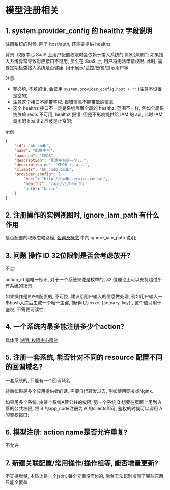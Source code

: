 # 模型注册相关

## 1. system.provider_config 的 healthz 字段说明

注册系统的时候, 除了 host/auth, 还需要提供 healthz

背景: 权限中心 SaaS 上用户配置权限时会依赖于接入系统的 `资源拉取接口`; 如果接入系统异常导致对应接口不可用, 那么在 SaaS 上, 用户将无法申请权限. 此时, 需要定期检查接入系统是否健康, 用于展示/监控/告警/提示用户等

注意: 
- 非必填, 不填的话, 会使用 `system.provider_config.host + ""` (注意不设置是空的)
- 注意这个接口不能带鉴权, 报错信息不能带敏感信息
- 这个 healthz 接口不一定是系统层面全局的 healthz, 范围不一样. 例如全局系统依赖 redis 不可用, healthz 报错, 但是不影响提供给 IAM 的 api, 此时 IAM 调用的 healthz 应该是正常的;

示例:

```json
{
    "id": "bk_cmdb",
    "name": "配置平台",
    "name_en": "CMDB",
    "description": "配置平台是一个...",
    "description_en": "CMDB is a...",
    "clients": "bk_cmdb,cmdb",
    "provider_config": {
        "host": "http://cmdb.service.consul",
        "healthz": "/api/v1/healthz"
        "auth": "basic"
    }
}
```

## 2. 注册操作的实例视图时, ignore_iam_path	有什么作用 

是否配置的权限忽略路径,   [名词及概念](../../../Reference/API/02-Model/00-Concepts.md) 中的 ignore_iam_path 说明;

## 3. 问题 操作 ID 32位限制是否会考虑放开?

不会!

action_id 是唯一标识, 对于一个系统来说是枚举的, 32 位理论上可以支持超过所有系统的场景.

如果操作是`用户侧`配置的, 不可控, 建议给用户输入的信息做处理, 例如用户输入一串hash入库后生成一个唯一主键,  操作id为 `xxxx_{primary_key}` , 这个值只用于鉴权, 不需要可读性;

## 4. 一个系统内最多能注册多少个action? 

具体见 [说明: 权限中心限制](../../../Explanation/07-Limit.md)


## 5. 注册一套系统, 能否针对不同的 resource 配置不同的回调域名?

一套系统的, 只能有一个回调域名

背后如果是多个应用提供者的话, 需要自行转发过去, 例如使用网关或Nginx.

如果用多个系统, 由某个系统A管公共的权限, 
另一个系统 B 想要在页面上用到 A 管的公共权限, 将 B 的app_code注册为 A 的clients即可, 鉴权的时候可以调用 A 的鉴权接口;

## 6. 模型注册: action name是否允许重复? 

不允许

## 7. 新建关联配置/常用操作/操作组等, 能否增量更新?

不支持增量, 本质上是一个json, 每个元素没有id的, 后台无法识别增删了哪些东西, 只能全覆盖